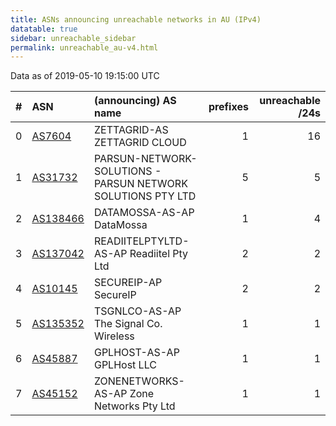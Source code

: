 ```yaml
---
title: ASNs announcing unreachable networks in AU (IPv4)
datatable: true
sidebar: unreachable_sidebar
permalink: unreachable_au-v4.html
---
```


Data as of 2019-05-10 19:15:00 UTC


<div class="datatable-begin"></div>

|   # | ASN                                      | (announcing) AS name                                        |   prefixes |   unreachable /24s |
|----:|:-----------------------------------------|:------------------------------------------------------------|-----------:|-------------------:|
|   0 | [AS7604](unreachable_AS7604-v4.html)     | ZETTAGRID-AS ZETTAGRID CLOUD                                |          1 |                 16 |
|   1 | [AS31732](unreachable_AS31732-v4.html)   | PARSUN-NETWORK-SOLUTIONS - PARSUN NETWORK SOLUTIONS PTY LTD |          5 |                  5 |
|   2 | [AS138466](unreachable_AS138466-v4.html) | DATAMOSSA-AS-AP DataMossa                                   |          1 |                  4 |
|   3 | [AS137042](unreachable_AS137042-v4.html) | READIITELPTYLTD-AS-AP Readiitel Pty Ltd                     |          2 |                  2 |
|   4 | [AS10145](unreachable_AS10145-v4.html)   | SECUREIP-AP SecureIP                                        |          2 |                  2 |
|   5 | [AS135352](unreachable_AS135352-v4.html) | TSGNLCO-AS-AP The Signal Co. Wireless                       |          1 |                  1 |
|   6 | [AS45887](unreachable_AS45887-v4.html)   | GPLHOST-AS-AP GPLHost LLC                                   |          1 |                  1 |
|   7 | [AS45152](unreachable_AS45152-v4.html)   | ZONENETWORKS-AS-AP Zone Networks Pty Ltd                    |          1 |                  1 |

<div class="datatable-end"></div>